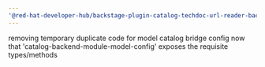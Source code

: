 ```yaml
---
'@red-hat-developer-hub/backstage-plugin-catalog-techdoc-url-reader-backend': patch
---
```


removing temporary duplicate code for model catalog bridge config now that 'catalog-backend-module-model-config' exposes the requisite types/methods
